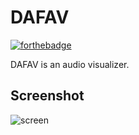 # DAFAV

[![forthebadge](http://forthebadge.com/badges/built-with-love.svg)](http://forthebadge.com)

DAFAV is an audio visualizer.

## Screenshot
![screen](http://i.imgur.com/STJvYk9.jpg "screenshot")